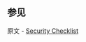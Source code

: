 ## 参见

原文 - [Security Checklist]( https://docs.mongodb.com/manual/administration/security-checklist/ )

